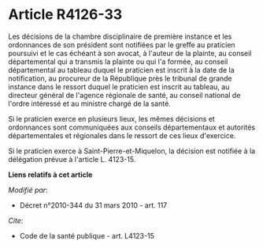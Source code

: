 # Article R4126-33

Les décisions de la chambre disciplinaire de première instance et les ordonnances de son président sont notifiées par le
greffe au praticien poursuivi et le cas échéant à son avocat, à l'auteur de la plainte, au conseil départemental qui a
transmis la plainte ou qui l'a formée, au conseil départemental au tableau duquel le praticien est inscrit à la date de la
notification, au procureur de la République près le tribunal de grande instance dans le ressort duquel le praticien est
inscrit au tableau, au directeur général de l'agence régionale de santé, au conseil national de l'ordre intéressé et au
ministre chargé de la santé. 

Si le praticien exerce en plusieurs lieux, les mêmes décisions et ordonnances sont communiquées aux conseils départementaux
et autorités départementales et régionales dans le ressort de ces lieux d'exercice. 

Si le praticien exerce à Saint-Pierre-et-Miquelon, la décision est notifiée à la délégation prévue à l'article L. 4123-15.

**Liens relatifs à cet article**

_Modifié par_:

  - Décret n°2010-344 du 31 mars 2010 - art. 117

_Cite_:

  - Code de la santé publique - art. L4123-15
